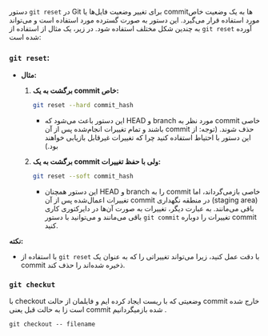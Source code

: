 دستور `git reset` در Git برای تغییر وضعیت فایل‌ها یا commit‌ها به یک وضعیت خاص مورد استفاده قرار می‌گیرد. این دستور به صورت گسترده مورد استفاده است و می‌تواند به چندین شکل مختلف استفاده شود. در زیر، یک مثال از استفاده از `git reset` آورده شده است:

### `git reset`:

- **مثال:**
  
  1. **برگشت به یک commit خاص:**
     ```bash
     git reset --hard commit_hash
     ```
     - این دستور باعث می‌شود که HEAD و branch مورد نظر به commit خاصی باشند و تمام تغییرات انجام‌شده پس از آن commit حذف شوند. (توجه: از این دستور با احتیاط استفاده کنید چرا که تغییرات غیرقابل بازیابی خواهند بود.)

  2. **برگشت به یک commit ولی با حفظ تغییرات:**
     ```bash
     git reset --soft commit_hash
     ```
     - این دستور همچنان HEAD و branch را به commit خاصی بازمی‌گرداند، اما تغییرات اعمال‌شده پس از آن commit در منطقه نگهداری (staging area) باقی می‌مانند. به عبارت دیگر، تغییرات به صورت آن‌ها در دایرکتوری کاری باقی می‌مانند و می‌توانید با دستور `git commit` تغییرات را دوباره commit کنید.

**نکته:**
- با استفاده از `git reset` با دقت عمل کنید، زیرا می‌تواند تغییراتی را که به عنوان یک commit ذخیره شده‌اند را حذف کند.


### `git checkut`

با checkout وضعیتی که با ریست ایجاد کرده ایم و فایلمان از حالت commit خارج شده است زا به حالت قبل یعنی commit شده بازمیگردانیم .

```
git checkout -- filename
```
